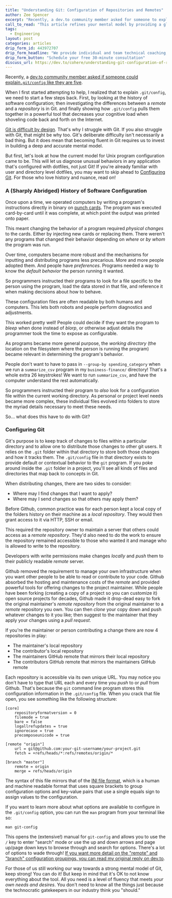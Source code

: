 ```yaml
---
title: "Understanding Git: Configuration of Repositories and Remotes"
author: Zee Spencer
excerpt: "Recently, a dev.to community member asked for someone to explain what's going on in their <tt>.git/config</tt> when they have GitHub and Heroku remotes."
call_to_read: "This article refines your mental model by providing a glimpse into the history of software configuration and version control, and using that to solve a real-world configuration problem."
tags:
  - Engineering
layout: post
categories: articles
drip_form_id: 443972707
drip_form_headline: "We provide individual and team technical coaching, tailored to your particular context. Whether you want help revising system architecture, testing more effectively, or safely implementing complex new features we've got your back. For more information, read our <a href='/products/technical-coaching'>technical coaching overview.</a>"
drip_form_button: "Schedule your free 30-minute consultation"
discuss_url: https://dev.to/cohere/understanding-git-configuration-of-repositories-and-remotes-39g8#comments-container
---
```

Recently, a [dev.to community member asked if someone could explain`.git/config` like they are five](https://dev.to/jessachandler/explain-git-config-like-im-five-750).

When I first started attempting to help, I  realized that to explain `.git/config`, we need to start a few steps back. First, by looking at the history of software configuration; then investigating the differences between a _remote_ and a _repository_ is in Git. and finally showing how `.git/config` pulls them together in a powerful tool that decreases your cognitive load when shoveling code back and forth on the Internet.

[Git is difficult by design](https://www.quora.com/Why-is-Git-so-hard-to-learn)_._ That's why I struggle with Git. If you also struggle with Git, that might be why too. Git's deliberate difficulty isn't necessarily a bad thing. But it does mean that becoming fluent in Git requires us to invest in building a deep and accurate mental model.

But first, let's look at how the current model for Unix program configuration came to be. This will let us diagnose unusual behaviors in any application that's configured with dotfiles, not just Git! If you're already familiar with user and directory level dotfiles, you may want to skip ahead to [Configuring Git](#configuring-git). For those who love history and nuance, read on!

### A (Sharply Abridged) History of Software Configuration

Once upon a time, we operated computers by writing a program's instructions directly in binary on [punch cards](https://en.wikipedia.org/wiki/Punched_card). The program was executed card-by-card until it was complete, at which point the output was printed onto paper.

This meant changing the behavior of a program required _physical changes_ to the cards. Either by injecting new cards or replacing them. There weren't any programs that changed their behavior depending on _where_ or _by whom_ the program was run.


Over time, computers became more robust and the mechanisms for inputting and distributing programs less precarious. More and more people adopted them. And people have _preferences_. Programs needed a way to know the _default behavior_ the person running it wanted.

So programmers instructed their programs to look for a file specific to the person using the program, load the data stored in that file, and reference it when making decisions about how to behave.

These configuration files are often readable by both humans and computers. This lets both robots and people perform diagnostics and adjustments.

This worked pretty well! People could decide if they want the program to _bleep_ when done instead of _blorp_, or otherwise adjust details the programmer took the time to expose as configurable.

As programs became more general purpose, the _working directory_ (the location on the filesystem where the person is running the program) became relevant in determining the program's behavior.

People don't want to have to pass in `--group-by spending_category` when we run a `summarize_csv` program in my `business-finance/` directory! That's a whole extra 26 keystrokes! We want to run `summarize_csv`, and have the computer understand the rest automatically.

So programmers instructed their program to _also_ look for a configuration file within the current working directory. As personal or project level needs became more complex, these individual files evolved into folders to store the myriad details necessary to meet these needs.

So… what does this have to do with Git?

### Configuring Git

Git's purpose is to keep track of changes to files within a particular directory and to allow one to distribute those changes to other git users. It relies on the `.git` folder within that directory to store both those changes and how it tracks them. The  `.git/config` file in that directory exists to provide default or contextual behavior to the `git` program. If you poke around inside the `.git` folder in a project, you'll see all kinds of files and directories that map back to concepts in Git.

When distributing changes, there are two sides to consider:
*   Where may I find changes that I want to apply?
*   Where may I send changes so that others may apply them?

Before Github, common practice was for each person kept a local copy of the folders history on their machine as a _local repository_. They would then grant access to it via HTTP, SSH or email.

This required the repository owner to maintain a server that others could access as a _remote repository_. They'd also need to do the work to ensure the repository remained accessible to those who wanted it and manage who is allowed to write to the repository.

Developers with write permissions make changes _locally_ and _push_ them to their publicly readable _remote_ server.

Github removed the requirement to manage your own infrastructure when you want other people to be able to read or contribute to your code. Github absorbed the hosting and maintenance costs of the _remote_ and provided powerful tools for offering changes to the project maintainer.  While people have been forking (creating a copy of a project so you can customize it) open source projects for decades, Github made it drop-dead easy to fork the original maintainer's _remote repository_ from the original maintainer to a _remote_ repository you own. You can then _clone_ your copy down and push whatever changes to it you like; then suggest to the maintainer that they apply your changes using a _pull request_.

If you're the maintainer or person contributing a change there are now 4 repositories in play:
*   The maintainer's local repository
*   The contributor's local repository
*   The maintainers GitHub remote that mirrors their local repository
*   The contributors GitHub remote that mirrors the maintainers GitHub remote

Each repository is accessible via its own unique URL. You may notice you don't have to type that URL each and every time you _push_ to or _pull_ from Github. That's because the `git` command line program stores this configuration information in the `.git/config` file. When you crack that file open, you see something like the following structure:

```
[core]
	repositoryformatversion = 0
	filemode = true
	bare = false
	logallrefupdates = true
	ignorecase = true
	precomposeunicode = true

[remote "origin"]
	url = git@github.com:your-git-username/your-project.git
	fetch = +refs/heads/*:refs/remotes/origin/*

[branch "master"]
	remote = origin
	merge = refs/heads/origin
```

The syntax of this file mirrors that of the [INI file format](https://en.wikipedia.org/wiki/INI_file), which is a human and machine readable format that uses square brackets to group configuration options and key-value pairs that use a single equals sign to assign values to the configuration.

If you want to learn more about what options are available to configure in the `.git/config` option, you can run the `man` program from your terminal like so:

`man git-config`

This opens the (extensive!) manual for `git-config` and allows you to use the `/` key to enter "search" mode or use the up and down arrows and page up/page down keys to browse through and search for options. There's a lot of options to wade through! [If you want more detail on the "remote" and "branch" configuration groupings, you can read my original reply on dev.to](https://dev.to/zspencer/comment/6m9n).[ ](https://dev.to/zspencer/comment/6m9n)

For those of us still working our way towards a strong mental model of Git, keep strong! You can do it! But keep in mind that it's OK to not know everything about the tool. All you need is a level of fluency that meets _your own needs and desires_. You don't need to know all the things just because the technocratic gatekeepers in our industry think you "should."
